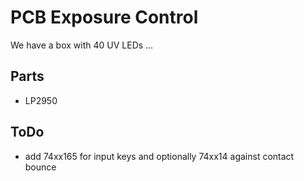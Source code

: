 PCB Exposure Control
====================
We have a box with 40 UV LEDs …

Parts
-----
* LP2950

ToDo
----
* add 74xx165 for input keys and optionally 74xx14 against contact bounce
